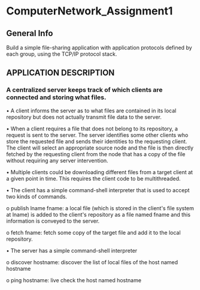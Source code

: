 ﻿# ComputerNetwork_Assignment1
 
## General Info

Build a simple file-sharing application with application protocols defined by each group, using the TCP/IP protocol stack.

## APPLICATION DESCRIPTION

### A centralized server keeps track of which clients are connected and storing what files.

• A client informs the server as to what files are contained in its local repository but does not actually transmit file data to the server.

• When a client requires a file that does not belong to its repository, a request is sent to the server. The server identifies some other clients who store the requested file and sends their identities to the requesting client. The client will select an appropriate source node and the file is then directly fetched by the requesting client from the node that has a copy of the file without requiring any server intervention.

• Multiple clients could be downloading different files from a target client at a given point in time. This requires the client code to be multithreaded.

• The client has a simple command-shell interpreter that is used to accept two kinds of commands.

o publish lname fname: a local file (which is stored in the client's file system at lname) is added to the client's repository as a file named fname and this information is conveyed to the server.

o fetch fname: fetch some copy of the target file and add it to the local repository.

• The server has a simple command-shell interpreter

o discover hostname: discover the list of local files of the host named hostname

o ping hostname: live check the host named hostname

